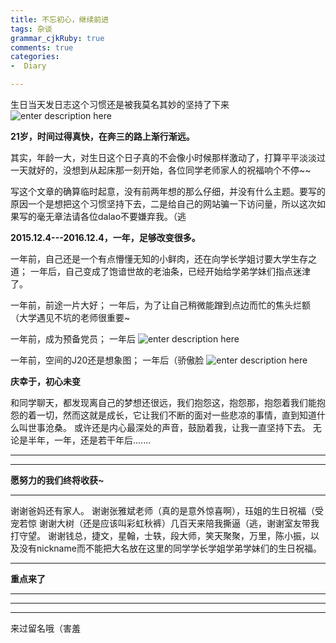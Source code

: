 ```yaml
---
title: 不忘初心，继续前进
tags: 杂谈
grammar_cjkRuby: true
comments: true
categories:
-  Diary

---
```


生日当天发日志这个习惯还是被我莫名其妙的坚持了下来
![enter description here][1]
<!---more--->

   **21岁，时间过得真快，在奔三的路上渐行渐远。**
   
   其实，年龄一大，对生日这个日子真的不会像小时候那样激动了，打算平平淡淡过一天就好的，没想到从起床那一刻开始，各位同学老师家人的祝福响个不停~~
   
   写这个文章的确算临时起意，没有前两年想的那么仔细，并没有什么主题。要写的原因一个是想把这个习惯坚持下去，二是给自己的网站骗一下访问量，所以这次如果写的毫无章法请各位dalao不要嫌弃我。（逃
   
   **2015.12.4---2016.12.4，一年，足够改变很多。**
   
   一年前，自己还是一个有点懵懂无知的小鲜肉，还在向学长学姐讨要大学生存之道；
   一年后，自己变成了饱谙世故的老油条，已经开始给学弟学妹们指点迷津了。
   
   一年前，前途一片大好；
   一年后，为了让自己稍微能蹭到点边而忙的焦头烂额（大学遇见不坑的老师很重要~
   
   一年前，成为预备党员；
   一年后
   ![enter description here][2]
   
   一年前，空间的J20还是想象图；
   一年后（骄傲脸
   ![enter description here][3]
   
   **庆幸于，初心未变**
   
   和同学聊天，都发现离自己的梦想还很远，我们抱怨这，抱怨那，抱怨着我们能抱怨的着一切，然而这就是成长，它让我们不断的面对一些悲凉的事情，直到知道什么叫世事沧桑。
   或许还是内心最深处的声音，鼓励着我，让我一直坚持下去。
   无论是半年，一年，还是若干年后.......
   


----------


----------


  **愿努力的我们终将收获~**
  
  


----------



   谢谢爸妈还有家人。
   谢谢张雅斌老师（真的是意外惊喜啊），珏姐的生日祝福（受宠若惊
   谢谢大树（还是应该叫彩虹秋裤）几百天来陪我撕逼（逃，谢谢室友带我打守望。
   谢谢钱总，捷文，星翰，士轶，段大师，笑天聚聚，万里，陈小振，以及没有nickname而不能把大名放在这里的同学学长学姐学弟学妹们的生日祝福。
   
   ---

   
   **重点来了**
   


----------


----------


----------


   来过留名哦（害羞


  [1]: http://p1.bqimg.com/4851/e3637dd123fe2df7.jpg
  [2]: http://p1.bpimg.com/4851/2e05ba4fafc0b770.jpg
  [3]: http://i1.piimg.com/4851/ad17bac3be5748d9.jpg
